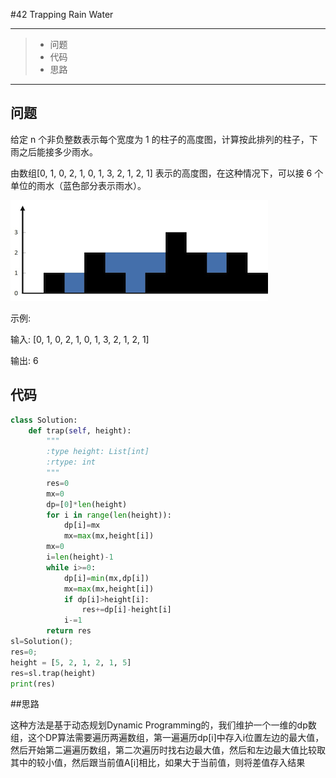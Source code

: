 #42 Trapping Rain Water

---

> * 问题
> * 代码
> * 思路

---

## 问题

给定 n 个非负整数表示每个宽度为 1 的柱子的高度图，计算按此排列的柱子，下雨之后能接多少雨水。

由数组[0, 1, 0, 2, 1, 0, 1, 3, 2, 1, 2, 1] 表示的高度图，在这种情况下，可以接 6 个单位的雨水（蓝色部分表示雨水）。

![](./42trapping_rain_water.png)

示例:

输入: [0, 1, 0, 2, 1, 0, 1, 3, 2, 1, 2, 1]

输出: 6

## 代码

```python
class Solution:
    def trap(self, height):
        """
        :type height: List[int]
        :rtype: int
        """
        res=0
        mx=0
        dp=[0]*len(height)
        for i in range(len(height)):
            dp[i]=mx
            mx=max(mx,height[i])
        mx=0
        i=len(height)-1
        while i>=0:
            dp[i]=min(mx,dp[i])
            mx=max(mx,height[i])
            if dp[i]>height[i]:
                res+=dp[i]-height[i]
            i-=1
        return res 
sl=Solution();
res=0;
height = [5, 2, 1, 2, 1, 5]
res=sl.trap(height)
print(res)
```

##思路

这种方法是基于动态规划Dynamic Programming的，我们维护一个一维的dp数组，这个DP算法需要遍历两遍数组，第一遍遍历dp[i]中存入i位置左边的最大值，然后开始第二遍遍历数组，第二次遍历时找右边最大值，然后和左边最大值比较取其中的较小值，然后跟当前值A[i]相比，如果大于当前值，则将差值存入结果